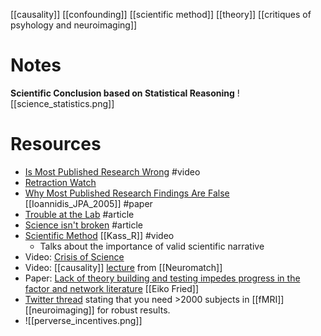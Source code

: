 [[causality]]
[[confounding]]
[[scientific method]]
[[theory]]
[[critiques of psyhology and neuroimaging]]

# Notes
**Scientific Conclusion based on Statistical Reasoning**
![[science_statistics.png]]

# Resources
- [Is Most Published Research Wrong](https://www.youtube.com/watch?v=42QuXLucH3Q&feature=youtu.be) #video 
- [Retraction Watch](https://retractionwatch.com/)
- [Why Most Published Research Findings Are False](chrome-extension://bomfdkbfpdhijjbeoicnfhjbdhncfhig/view.html?mp=vn1skBSF) [[Ioannidis_JPA_2005]] #paper
- [Trouble at the Lab](https://www.economist.com/briefing/2013/10/18/trouble-at-the-lab) #article 
- [Science isn't broken](https://fivethirtyeight.com/features/science-isnt-broken/#part1) #article
- [Scientific Method](https://www.youtube.com/watch?v=P2pfapZ5no0) [[Kass_R]] #video
	- Talks about the importance of valid scientific narrative
- Video: [Crisis of Science](https://www.youtube.com/watch?v=P2pfapZ5no0)
- Video: [[causality]] [lecture](https://www.youtube.com/watch?v=P2pfapZ5no0) from [[Neuromatch]]
- Paper: [Lack of theory building and testing impedes progress in the factor and network literature](https://psyarxiv.com/zg84s) [[Eiko Fried]]
- [Twitter thread](https://twitter.com/smarek0502/status/1297154759556763649) stating that you need >2000 subjects in [[fMRI]] [[neuroimaging]] for robust results.
- ![[perverse_incentives.png]]